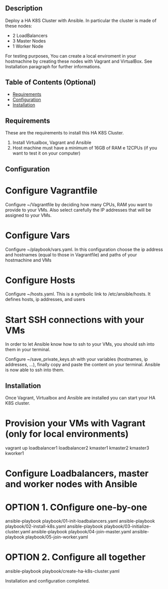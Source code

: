 # <Ansible-HA-K8s>

## Description

Deploy a HA K8S Cluster with Ansible. In particular the cluster is made of these nodes:
- 2 LoadBalancers
- 3 Master Nodes
- 1 Worker Node

For testing purposes, You can create a local enviroment in your hostmachine by creating these nodes with Vagrant and VirtualBox. See Installation paragraph for further informations.

## Table of Contents (Optional)

- [Requirements](#requirements)
- [Configuration](#configuration)
- [Installation](#installation)

## Requirements
These are the requirements to install this HA K8S Cluster.

1) Install Virtualbox, Vagrant and Ansible
2) Host machine must have a minimum of 16GB of RAM e 12CPUs (if you want to test it on your computer)

## Configuration
# Configure Vagrantfile
Configure ~/Vagrantfile by deciding how many CPUs, RAM you want to provide to your VMs. Also select carefully the IP addresses that will be assigned to your VMs.

# Configure Vars
Configure ~/playbook/vars.yaml. In this configuration choose the ip address and hostnames (equal to those in Vagrantfile) and paths of your hostmachine and VMs

# Configure Hosts
Configure ~/hosts.yaml. This is a symbolic link to /etc/ansible/hosts. It defines hosts, ip addresses, and users

# Start SSH connections with your VMs
In order to let Ansible know how to ssh to your VMs, you should ssh into them in your terminal.

Configure ~/save_private_keys.sh with your variables (hostnames, ip addresses, ...), finally copy and paste the content on your terminal. Ansible is now able to ssh into them.

## Installation
Once Vagrant, Virtualbox and Ansible are installed you can start your HA K8S cluster.

# Provision your VMs with Vagrant (only for local environments)
vagrant up loadbalancer1 loadbalancer2 kmaster1 kmaster2 kmaster3 kworker1

# Configure Loadbalancers, master and worker nodes with Ansible
# OPTION 1. COnfigure one-by-one
ansible-playbook playbook/01-init-loadbalancers.yaml
ansible-playbook playbook/02-install-k8s.yaml
ansible-playbook playbook/03-initialize-cluster.yaml
ansible-playbook playbook/04-join-master.yaml
ansible-playbook playbook/05-join-worker.yaml

# OPTION 2. Configure all together
ansible-playbook playbook/create-ha-k8s-cluster.yaml


Installation and configuration completed.